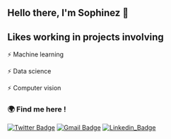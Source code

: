 ## Hello there, I'm Sophinez 🙌

## Likes working in projects involving  
⚡ Machine learning

⚡ Data science

⚡ Computer vision

### 🌍 Find me here ! 

[![Twitter Badge](https://img.shields.io/badge/-@Sophinez-1ca0f1?style=flat-square&labelColor=1ca0f1&logo=twitter&logoColor=white&link=https://twitter.com/AwesDuck)](https://twitter.com/AwesDuck) 
[![Gmail Badge](https://img.shields.io/badge/-a.sophinez@gmail.com-c14438?style=flat-square&logo=Gmail&logoColor=white&link=mailto:maila.sophinez@gmail.com)](mailto:a.sophinez@gmail.com)
[![Linkedin_Badge](https://img.shields.io/badge/Sophinez-1ca0f1?style=flat-square&labelColor=1ca0f1&logo=linkedin&logoColor=white=https://www.linkedin.com/in/sophinez-azouaou-55378919b)](https://www.linkedin.com/in/sophinez-azouaou-55378919b)


